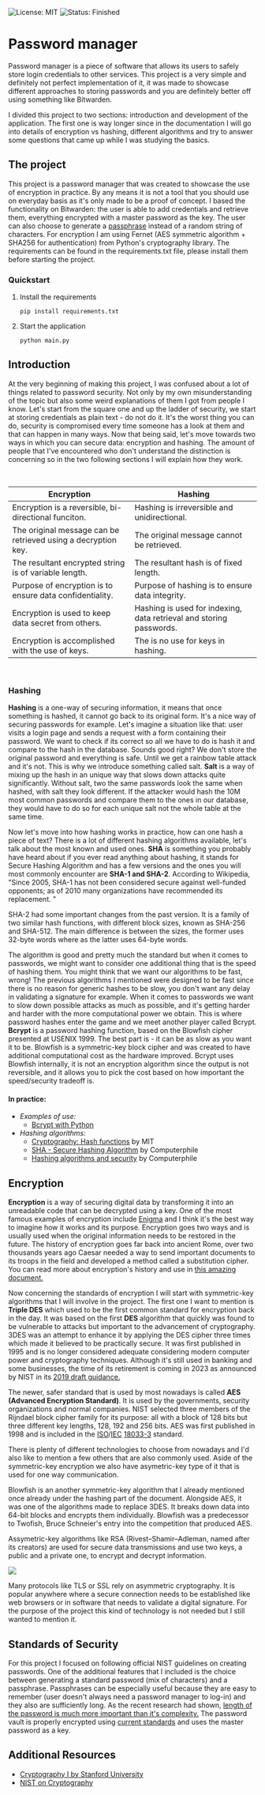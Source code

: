 ![License: MIT](https://img.shields.io/badge/License-MIT-%23E6F0FD)
![Status: Finished](https://img.shields.io/badge/Status-Finished-%235d6d91)



# Password manager

Password manager is a piece of software that allows its users to safely store login credentials to other services. This project is a very simple and definitely not perfect implementation of it, it was made to showcase different approaches to storing passwords and you are definitely better off using something like Bitwarden. 

I divided this project to two sections: introduction and development of the application. The first one is way longer since in the documentation I will go into details of encryption vs hashing, different algorithms and try to answer some questions that came up while I was studying the basics.



## The project

This project is a password manager that was created to showcase the use of encryption in practice. By any means it is not a tool that you should use on everyday basis as it's only made to be a proof of concept. I based the functionality on Bitwarden: the user is able to add credentials and retrieve them, everything encrypted with a master password as the key. The user can also choose to generate a [passphrase](https://protonmail.com/blog/protonmail-com-blog-password-vs-passphrase/) instead of a random string of characters. For encryption I am using Fernet (AES symmetric algorithm + SHA256 for authentication) from Python's cryptography library. The requirements can be found in the requirements.txt file, please install them before starting the project.



### Quickstart

1. Install the requirements

   ```
   pip install requirements.txt
   ```

2. Start the application

   ```
   python main.py
   ```

   

## Introduction

At the very beginning of making this project, I was confused about a lot of things related to password security. Not only by my own misunderstanding of the topic but also some weird explanations of them I got from people I know. Let's start from the square one and up the ladder of security, we start at storing credentials as plain text - do not do it. It's the worst thing you can do, security is compromised every time someone has a look at them and that can happen in many ways. Now that being said, let's move towards two ways in which you can secure data: encryption and hashing. The amount of people that I've encountered who don't understand the distinction is concerning so in the two following sections I will explain how they work.


<br>

| Encryption                                                    | Hashing                                                             |
|---------------------------------------------------------------|---------------------------------------------------------------------|
| Encryption is a reversible, bi-directional funciton.          | Hashing is irreversible and unidirectional.                         |
| The original message can be retrieved using a decryption key. | The original message cannot be retrieved.                           |
| The resultant encrypted string is of variable length.         | The resultant hash is of fixed length.                              |
| Purpose of encryption is to ensure data confidentiality.      | Purpose of hashing is to ensure data integrity.                     |
| Encryption is used to keep data secret from others.           | Hashing is used for indexing, data retrieval and storing passwords. |
| Encryption is accomplished with the use of keys.              | The is no use for keys in hashing.                                  |

<br>


### Hashing

**Hashing** is a one-way of securing information, it means that once something is hashed, it cannot go back to its original form. It's a nice way of securing passwords for example. Let's imagine a situation like that: user visits a login page and sends a request with a form containing their password. We want to check if its correct so all we have to do is hash it and compare to the hash in the database. Sounds good right? We don't store the original password and everything is safe. Until we get a rainbow table attack and it's not. This is why we introduce something called salt. **Salt** is a way of mixing up the hash in an unique way that slows down attacks quite significantly. Without salt, two the same passwords look the same when hashed, with salt they look different. If  the attacker would hash the 10M most common passwords and compare them to the ones in our database, they would have to do so for each unique salt not the whole table at the same time. 

Now let's move into how hashing works in practice, how can one hash a piece of text? There is a lot of different hashing algorithms available, let's talk about the most known and used ones. **SHA** is something you probably have heard about if you ever read anything about hashing, it stands for Secure Hashing Algorithm and has a few versions and the ones you will most commonly encounter are **SHA-1 and SHA-2**. According to Wikipedia, "Since 2005, SHA-1 has not been considered secure against well-funded opponents; as of 2010 many organizations have recommended its replacement. "

SHA-2 had some important changes from the past version.  It is a family of two similar hash functions, with different block sizes, known as SHA-256 and SHA-512. The main difference is between the sizes, the former uses 32-byte words where as the latter uses 64-byte words. 

The algorithm is good and pretty much the standard but when it comes to passwords, we might want to consider one additional thing that is the speed of hashing them. You might think that we want our algorithms to be fast, wrong! The previous algorithms I mentioned were designed to be fast since there is no reason for generic hashes to be slow, you don't want any delay in validating a signature for example. When it comes to passwords we want to slow down possible attacks as much as possible, and it's getting harder and harder with the more computational power we obtain. This is where password hashes enter the game and we meet another player called Bcrypt. **Bcrypt** is a password hashing function, based on the Blowfish cipher presented at USENIX 1999. The best part is - it can be as slow as you want it to be. Blowfish is a symmetric-key block cipher and was created to have additional computational cost as the hardware improved. Bcrypt uses Blowfish internally, it is not an encryption algorithm since the output is not reversible, and it allows you to pick the cost based on how important the speed/security tradeoff is. 

#### In practice:

- *Examples of use:*
  - [Bcrypt with Python]()
- *Hashing algorithms:*
  - [Cryptography: Hash functions](https://www.youtube.com/watch?v=KqqOXndnvic) by MIT
  - [SHA - Secure Hashing Algorithm](https://www.youtube.com/watch?v=DMtFhACPnTY&t=1s) by Computerphile
  - [Hashing algorithms and security](https://www.youtube.com/watch?v=b4b8ktEV4Bg) by Computerphile



## Encryption

**Encryption** is a way of securing digital data by transforming it into an unreadable code that can be decrypted using a key. One of the most famous examples of encryption include [Enigma](https://www.youtube.com/watch?v=ASfAPOiq_eQ) and I think it's the best way to imagine how it works and its purpose. Encryption goes two ways and is usually used when the original information needs to be restored in the future. The history of encryption goes far back into ancient Rome, over two thousands years ago Caesar needed a way to send important documents to its troops in the field and developed a method called a substitution cipher. You can read more about encryption's history and use in [this amazing document.](https://www.giac.org/paper/gsec/1555/history-encryption/102877#:~:text=The%20first%20use%20of%20encryption,method%20called%20the%20substitution%20cipher.) 

Now concerning the standards of encryption I will start with symmetric-key algorithms that I will involve in the project. The first one I want to mention is **Triple DES** which used to be the first common standard for encryption back in the day. It was based on the first **DES** algorithm that quickly was found to be vulnerable to attacks but important to the advancement of cryptography. 3DES was an attempt to enhance it by applying the DES cipher three times which made it believed to be practically secure. It was first published in 1995 and is no longer considered adequate considering modern computer power and cryptography techniques. Although it's still used in banking and some businesses, the time of its retirement is coming in 2023 as announced by NIST in its [2019 draft guidance.](https://csrc.nist.gov/CSRC/media/Publications/sp/800-131a/rev-2/draft/documents/sp800-131Ar2-draft.pdf)

The newer, safer standard that is used by most nowadays is called **AES (Advanced Encryption Standard)**. It is used by the governments, security organizations and normal companies. NIST selected three members of the Rijndael block cipher family for its purpose: all with a block of 128 bits but three different key lengths,  128, 192 and 256 bits. AES was first published in 1998 and is included in the [ISO](https://en.wikipedia.org/wiki/International_Organization_for_Standardization)/[IEC](https://en.wikipedia.org/wiki/International_Electrotechnical_Commission) [18033-3](https://en.wikipedia.org/wiki/List_of_International_Organization_for_Standardization_standards,_18000-19999) standard.

There is plenty of different technologies to choose from nowadays and I'd also like to mention a few others that are also commonly used. Aside of the symmetric-key encryption we also have asymetric-key type of it that is used for one way communication. 

Blowfish is an another symmetric-key algorithm that I already mentioned once already under the hashing part of the document. Alongside AES, it was one of the algorithms made to replace 3DES. It breaks down data into 64-bit blocks and encrypts them individually. Blowfish was a predecessor to Twofish, Bruce Schneier's entry into the competition that produced AES. 

Assymetric-key algorithms like RSA (Rivest–Shamir–Adleman, named after its creators) are used for secure data transmissions and use two keys, a public and a private one, to encrypt and decrypt information.



![](https://twilio-cms-prod.s3.amazonaws.com/original_images/19DfiKodi3T25Xz7g9EDTyvF9di2SzvJo6JebRJaCN-1P_c1fMqGtrAyZzxGGucG0bcmR8UwNes-gS)



Many protocols like TLS or SSL rely on asymmetric cryptography. It is popular anywhere where a secure connection needs to be established like web browsers or in software that needs to validate a digital signature. For the purpose of the project this kind of technology is not needed but I still wanted to mention it.



## Standards of Security

For this project I focused on following official NIST guidelines on creating passwords. One of the additional features that I included is the choice between generating a standard password (mix of characters) and a passphrase. Passphrases can be especially useful because they are easy to remember (user doesn't always need a password manager to log-in) and they also are sufficiently long. As the recent research had shown, [length of the password is much more important than it's complexity.](https://pages.nist.gov/800-63-3/sp800-63b.html#appA) The password vault is properly encrypted using [current standards](https://csrc.nist.gov/projects/cryptographic-standards-and-guidelines/archived-crypto-projects/aes-development) and uses the master password as a key.



## Additional Resources

- [Cryptography I by Stanford University](https://www.coursera.org/learn/crypto#syllabus)
- [NIST on Cryptography](https://www.nist.gov/cryptography)

